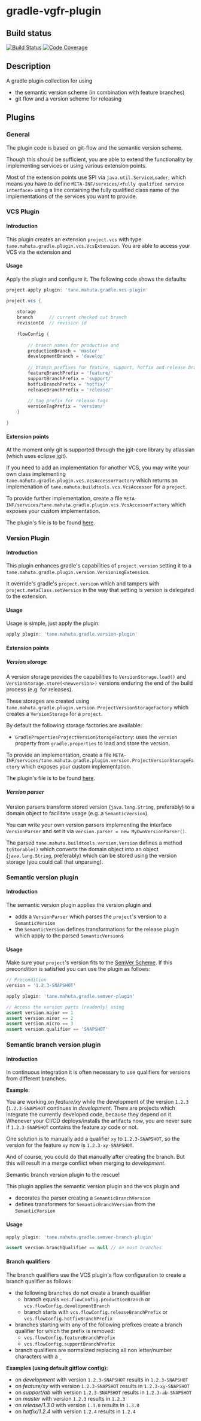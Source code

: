 # gradle-vgfr-plugin

## Build status

[![Build Status](https://travis-ci.org/Tanemahuta/gradle-vgfr-plugin.svg?branch=development)](https://travis-ci.org/Tanemahuta/gradle-vgfr-plugin)
[![Code Coverage](https://img.shields.io/codecov/c/github/Tanemahuta/gradle-vgfr-plugin/development.svg)](https://codecov.io/github/Tanemahuta/gradle-vgfr-plugin?branch=development)

## Description
A gradle plugin collection for using 
- the semantic version scheme (in combination with feature branches)
- git flow and a version scheme for releasing 

## Plugins

### General
The plugin code is based on git-flow and the semantic version scheme. 

Though this should be sufficient, you are able to extend the functionality by implementing services or using various extension points.
 
Most of the extension points use SPI via `java.util.ServiceLoader`, which means you have to define 
`META-INF/services/<fully qualified service interface>` using a line containing the fully qualified class name of the 
implementations of the services you want to provide.


### VCS Plugin

#### Introduction
This plugin creates an extension `project.vcs` with type `tane.mahuta.gradle.plugin.vcs.VcsExtension`.
You are able to access your VCS via the extension and 

#### Usage
Apply the plugin and configure it. The following code shows the defaults: 
```groovy
project.apply plugin: 'tane.mahuta.gradle.vcs-plugin'

project.vcs {
    
    storage
    branch      // current checked out branch
    revisionId  // revision id
    
    flowConfig {
    
        // branch names for productive and
        productionBranch = 'master'
        developmentBranch = 'develop'
        
        // branch prefixes for feature, support, hotfix and release branches
        featureBranchPrefix = 'feature/'
        supportBranchPrefix = 'support/'
        hotfixBranchPrefix = 'hotfix/'
        releaseBranchPrefix = 'release/'
        
        // tag prefix for release tags
        versionTagPrefix = 'version/'
    }

}
```
#### Extension points
At the moment only git is supported through the jgit-core library by atlassian (which uses eclipse jgit).

If you need to add an implementation for another VCS, you may write your own class implementing 
`tane.mahuta.gradle.plugin.vcs.VcsAccessorFactory` which returns an implemenation of `tane.mahuta.buildtools.vcs.VcsAccessor` for a `project`.

To provide further implementation, create a file `META-INF/services/tane.mahuta.gradle.plugin.vcs.VcsAccessorFactory` which exposes
your custom implementation.

The plugin's file is to be found [here](plugins/gradle-vcs-plugin/src/main/resources/META-INF/services/tane.mahuta.gradle.plugin.vcs.VcsAccessorFactory).

### Version Plugin

#### Introduction
This plugin enhances gradle's capabilities of `project.version` setting it to a `tane.mahuta.gradle.plugin.version.VersioningExtension`.

It override's gradle's `project.version` which and tampers with `project.metaClass.setVersion` in the way that setting is version is delegated to the extension.

#### Usage
Usage is simple, just apply the plugin:
```groovy
apply plugin: 'tane.mahuta.gradle.version-plugin'
```

#### Extension points

##### Version storage
A version storage provides the capabilities to `VersionStorage.load()` and `VersionStorage.store(<newversion>)` versions
enduring the end of the build process (e.g. for releases).

These storages are created using `tane.mahuta.gradle.plugin.version.ProjectVersionStorageFactory` which creates a 
`VersionStorage` for a `project`.

By default the following storage factories are available:
- `GradlePropertiesProjectVersionStorageFactory`: uses the `version` property from `gradle.properties` to load and store the version. 

To provide an implementation, create a file `META-INF/services/tane.mahuta.gradle.plugin.version.ProjectVersionStorageFactory` which exposes
your custom implementation.

The plugin's file is to be found [here](plugins/gradle-vcs-plugin/src/main/resources/META-INF/services/tane.mahuta.gradle.plugin.version.ProjectVersionStorageFactory). 


##### Version parser
Version parsers transform stored version (`java.lang.String`, preferably) to a domain object to facilitate usage (e.g. a `SemanticVersion`).

You can write your own version parsers implementing the interface `VersionParser` and set it via
`version.parser = new MyOwnVersionParser()`.
 
The parsed `tane.mahuta.buildtools.version.Version` defines a method `toStorable()` which converts the domain object into 
an object (`java.lang.String`, preferably) which can be stored using the version storage (you could call that unparsing).

### Semantic version plugin

#### Introduction
The semantic version plugin applies the version plugin and
- adds a `VersionParser` which parses the `project`'s version to a `SemanticVersion`
- the `SemanticVersion` defines transformations for the release plugin which apply to the parsed `SemanticVersion`s

#### Usage
Make sure your `project`'s version fits to the [SemVer Scheme](http://www.semver.org).
If this precondition is satisfied you can use the plugin as follows:

```groovy
// Precondition
version = '1.2.3-SNAPSHOT' 

apply plugin: 'tane.mahuta.gradle.semver-plugin'

// Access the version parts (readonly) using
assert version.major == 1 
assert version.minor == 2 
assert version.micro == 3
assert version.qualifier == 'SNAPSHOT'
```

### Semantic branch version plugin

#### Introduction
In continuous integration it is often necessary to use qualifiers for versions from different branches.

**Example**:

You are working on *feature/xy* while the development of the version `1.2.3` (`1.2.3-SNAPSHOT` continues in *development*.
There are projects which integrate the currently developed code, because they depend on it.
Whenever your CI/CD deploys/installs the artifacts now, you are never sure if `1.2.3-SNAPSHOT` contains the 
feature *xy* code or not. 

One solution is to manually add a qualifier `xy` to `1.2.3-SNAPSHOT`, so the
version for the feature `xy` now is `1.2.3-xy-SNAPSHOT`.

And of course, you could do that manually after creating the branch.
But this will result in a merge conflict when merging to *development*.

Semantic branch version plugin to the rescue!

This plugin applies the semantic version plugin and the vcs plugin and
- decorates the parser creating a `SemanticBranchVersion`
- defines transformers for `SemanticBranchVersion` from the `SemanticVersion`

#### Usage
```groovy
apply plugin: 'tane.mahuta.gradle.semver-branch-plugin'

assert version.branchQualifier == null // on most branches
```

#### Branch qualifiers
The branch qualifiers use the VCS plugin's flow configuration to create a branch qualifier as follows:
- the following branches do not create a branch qualifier
  - branch equals `vcs.flowConfig.productionBranch` or `vcs.flowConfig.developmentBranch`
  - branch starts with `vcs.flowConfig.releaseBranchPrefix` or `vcs.flowConfig.hotfixBranchPrefix`
- branches starting with any of the following prefixes create a branch qualifier for which the prefix is removed:
  - `vcs.flowConfig.featureBranchPrefix`
  - `vcs.flowConfig.supportBranchPrefix`
- branch qualifiers are normalized replacing all non letter/number characters with a `_`

**Examples (using default gitflow config):**
- on *development* with version `1.2.3-SNAPSHOT` results in `1.2.3-SNAPSHOT`
- on *feature/xy* with version `1.2.3-SNAPSHOT` results in `1.2.3-xy-SNAPSHOT` 
- on *support/ab* with version `1.2.3-SNAPSHOT` results in `1.2.3-ab-SNAPSHOT`
- on *master* with version `1.2.3` results in `1.2.3`
- on *release/1.3.0* with version `1.3.0` results in `1.3.0`
- on *hotfix/1.2.4* with version `1.2.4` results in `1.2.4`
